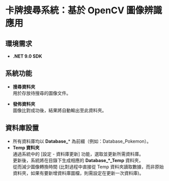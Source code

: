 # 卡牌搜尋系統：基於 OpenCV 圖像辨識應用

## 環境需求

- **.NET 9.0 SDK**

## 系統功能

- **搜尋資料夾**  
  用於存放待搜尋的圖像文件。

- **發佈資料夾**  
  圖像比對成功後，結果將自動輸出至此資料夾。

## 資料庫設置

- 所有資料庫均以 **Database_*** 為前綴（例如：Database_Pokemon）。
- **Temp 資料夾**  
  通過系統中的 [設定 - 資料庫更新] 功能，選取並更新所需資料庫。  
  更新後，系統將在目錄下生成相應的 **Database_*_Temp** 資料夾，  
  從而減少圖像轉換時間 (比對過程中直接從 Temp 資料夾讀取數據，而非原始資料夾，如果有要新增資料庫圖檔，則需設定在更新一次資料庫)。
